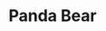 ---
title: "Panda Bear"
summary: "Panda Bear is the alias of Noah Lennox, one of the two core members of Animal Collective, along with Avey Tare . In Animal Collective, Noah's primary role is that of a drummer, though he also plays other instruments and sings. He adopted the name Panda Bear from an early tape of his material, on which he drew a panda bear, his favorite animal. He is married and lives in Lisbon, Portugal with his wife and child."
image: "panda-bear.jpg"
apple_music_artist_url: "https://music.apple.com/gb/artist/panda-bear/24281998"
---